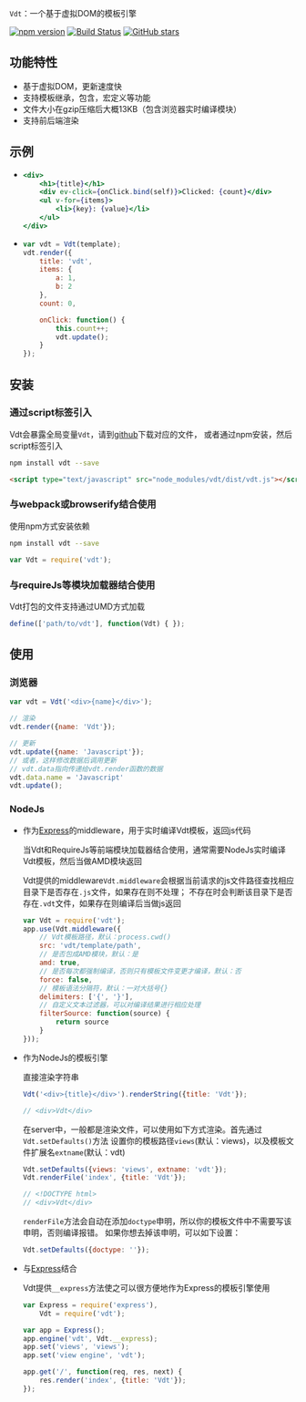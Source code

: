 `Vdt`：一个基于虚拟DOM的模板引擎

[![npm version](https://badge.fury.io/js/vdt.svg)](https://badge.fury.io/js/vdt)
[![Build Status](https://travis-ci.org/Javey/vdt.js.svg?branch=master)](https://travis-ci.org/Javey/vdt.js)
[![GitHub stars](https://img.shields.io/github/stars/Javey/vdt.js.svg?style=social&label=Stars)](https://github.com/Javey/vdt.js)

## 功能特性 

* 基于虚拟DOM，更新速度快
* 支持模板继承，包含，宏定义等功能
* 文件大小在gzip压缩后大概13KB（包含浏览器实时编译模块）
* 支持前后端渲染

## 示例

* <!-- {.example-template} -->
    ```jsx
    <div>
        <h1>{title}</h1>
        <div ev-click={onClick.bind(self)}>Clicked: {count}</div>
        <ul v-for={items}>
            <li>{key}: {value}</li>
        </ul>
    </div>
    ```
* <!-- {.example-js} -->
    ```js
    var vdt = Vdt(template);
    vdt.render({
        title: 'vdt',
        items: {
            a: 1,
            b: 2
        },
        count: 0,

        onClick: function() {
            this.count++;
            vdt.update();
        }
    });
    ```
<!-- {ul:.example.dom} -->

## 安装

### 通过script标签引入

Vdt会暴露全局变量`Vdt`，请到[github](https://github.com/Javey/vdt.js/tree/master/dist)下载对应的文件，
或者通过npm安装，然后script标签引入

```bash
npm install vdt --save
```

```html
<script type="text/javascript" src="node_modules/vdt/dist/vdt.js"></script>
```

### 与webpack或browserify结合使用

使用npm方式安装依赖

```bash
npm install vdt --save
```

```js
var Vdt = require('vdt');
```

### 与requireJs等模块加载器结合使用

Vdt打包的文件支持通过UMD方式加载

```js
define(['path/to/vdt'], function(Vdt) { });
```

## 使用

### 浏览器

```js
var vdt = Vdt('<div>{name}</div>');

// 渲染 
vdt.render({name: 'Vdt'});

// 更新 
vdt.update({name: 'Javascript'});
// 或者，这样修改数据后调用更新
// vdt.data指向传递给vdt.render函数的数据
vdt.data.name = 'Javascript'
vdt.update();
```

### NodeJs

* 作为[Express][2]的middleware，用于实时编译Vdt模板，返回js代码

    当Vdt和RequireJs等前端模块加载器结合使用，通常需要NodeJs实时编译Vdt模板，然后当做AMD模块返回

    Vdt提供的middleware`Vdt.middleware`会根据当前请求的js文件路径查找相应目录下是否存在`.js`文件，如果存在则不处理；
    不存在时会判断该目录下是否存在`.vdt`文件，如果存在则编译后当做js返回

    ```js
    var Vdt = require('vdt');
    app.use(Vdt.middleware({
        // Vdt模板路径，默认：process.cwd()
        src: 'vdt/template/path', 
        // 是否包成AMD模块，默认：是
        amd: true, 
        // 是否每次都强制编译，否则只有模板文件变更才编译，默认：否
        force: false, 
        // 模板语法分隔符，默认：一对大括号{} 
        delimiters: ['{', '}'], 
        // 自定义文本过滤器，可以对编译结果进行相应处理
        filterSource: function(source) {
            return source
        }
    }));
    ```

* 作为NodeJs的模板引擎

    直接渲染字符串

    ```js
    Vdt('<div>{title}</div>').renderString({title: 'Vdt'});

    // <div>Vdt</div>
    ```
    
    在server中，一般都是渲染文件，可以使用如下方式渲染。首先通过`Vdt.setDefaults()`方法
    设置你的模板路径`views`(默认：views)，以及模板文件扩展名`extname`(默认：vdt)

    ```js
    Vdt.setDefaults({views: 'views', extname: 'vdt'});
    Vdt.renderFile('index', {title: 'Vdt'});

    // <!DOCTYPE html>
    // <div>Vdt</div>
    ```

    `renderFile`方法会自动在添加`doctype`申明，所以你的模板文件中不需要写该申明，否则编译报错。
    如果你想去掉该申明，可以如下设置：

    ```js
    Vdt.setDefaults({doctype: ''});
    ```

* 与[Express](2)结合

    Vdt提供`__express`方法使之可以很方便地作为Express的模板引擎使用

    ```js
    var Express = require('express'),
        Vdt = require('vdt');

    var app = Express();
    app.engine('vdt', Vdt.__express);
    app.set('views', 'views');
    app.set('view engine', 'vdt');

    app.get('/', function(req, res, next) {
        res.render('index', {title: 'Vdt'});
    });
    ```


[1]: https://github.com/Matt-Esch/virtual-dom
[2]: http://www.expressjs.com.cn/
